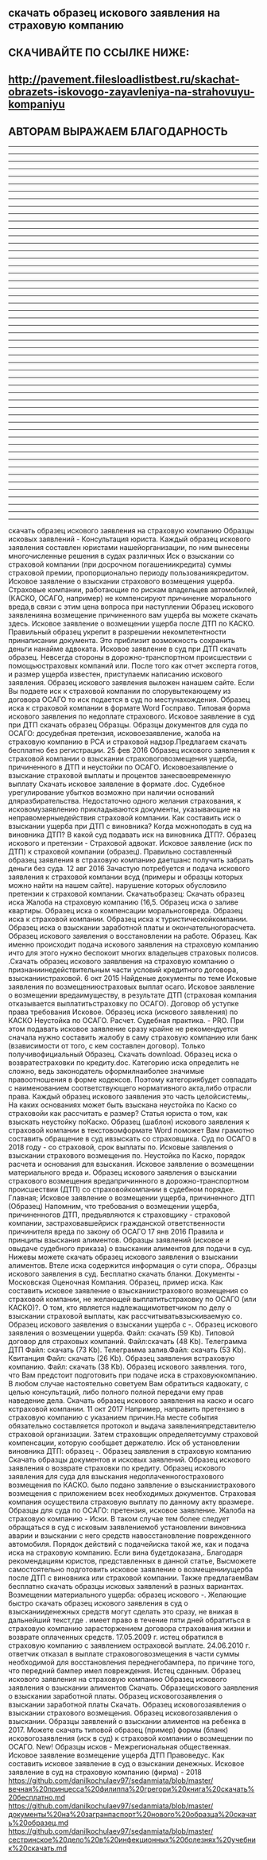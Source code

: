 скачать образец искового заявления на страховую компанию
--------------------------------------------------
СКАЧИВАЙТЕ ПО ССЫЛКЕ НИЖЕ:
--------------------------------------------------
http://pavement.filesloadlistbest.ru/skachat-obrazets-iskovogo-zayavleniya-na-strahovuyu-kompaniyu
--------------------------------------------------
АВТОРАМ ВЫРАЖАЕМ БЛАГОДАРНОСТЬ
--------------------------------------------------
--------------------------------------------------
--------------------------------------------------
--------------------------------------------------
--------------------------------------------------
--------------------------------------------------
--------------------------------------------------
--------------------------------------------------
--------------------------------------------------
--------------------------------------------------
--------------------------------------------------
--------------------------------------------------
--------------------------------------------------
--------------------------------------------------
--------------------------------------------------
--------------------------------------------------
--------------------------------------------------
--------------------------------------------------
--------------------------------------------------
--------------------------------------------------
--------------------------------------------------
--------------------------------------------------
--------------------------------------------------
--------------------------------------------------
--------------------------------------------------
--------------------------------------------------
--------------------------------------------------
--------------------------------------------------
--------------------------------------------------
--------------------------------------------------
--------------------------------------------------
--------------------------------------------------
--------------------------------------------------
--------------------------------------------------
--------------------------------------------------
--------------------------------------------------
--------------------------------------------------
--------------------------------------------------
--------------------------------------------------
--------------------------------------------------
--------------------------------------------------
--------------------------------------------------
--------------------------------------------------
--------------------------------------------------
--------------------------------------------------
--------------------------------------------------
--------------------------------------------------
--------------------------------------------------
--------------------------------------------------
--------------------------------------------------
--------------------------------------------------
--------------------------------------------------
скачать образец искового заявления на страховую компанию Образцы исковых заявлений - Консультация юриста. Каждый образец искового заявления составлен юристами нашейорганизации, по ним вынесены многочисленные решения в судах различных Иск о взыскании со страховой компании (при досрочном погашениикредита) суммы страховой премии, пропорционально периоду пользованиякредитом. Исковое заявление о взыскании страхового возмещения ущерба. Страховые компании, работающие по рискам владельцев автомобилей, (КАСКО, ОСАГО, например) не компенсируют причинение морального вреда,в связи с этим цена вопроса при наступлении  Образец искового заявленияна возмещение причиненного вам ущерба вы можете скачать здесь. Исковое заявление о возмещении ущерба после ДТП по КАСКО. Правильный образец укрепит в разрешении некомпетентности принаписании документа. Это приблизит возможность сохранить деньги нанайме адвоката. Исковое заявление в суд при ДТП скачать образец. Невсегда стороны в дорожно-транспортном происшествии с помощьюстраховых компаний или. После того как отчет эксперта готов, и размер ущерба известен, приступаемк написанию искового заявления. Образец искового заявления выложен нанашем сайте. Если Вы подаете иск к страховой компании по спорувытекающему из договора ОСАГО то иск подается в суд по местунахождения. Образец иска к страховой компании в формате Word  Госправо. Типовая форма искового заявления по недоплате страхового. Исковое заявление в суд при ДТП скачать образец Образцы. Образцы документов для суда по ОСАГО: досудебная претензия, исковоезаявление, жалоба на страховую компанию в РСА и страховой надзор.Предлагаем скачать бесплатно без регистрации.
25 фев 2016  Образец искового заявления к страховой компании о взыскании страховоговозмещения ущерба, причиненного в ДТП и неустойки по ОСАГО. Исковоезаявление о взыскание страховой выплаты и процентов занесвоевременную выплату  Скачать исковое заявление в формате .doc. Судебное урегулирование убытков возможно при наличии оснований дляразбирательства. Недостаточно одного желания страхования, к исковомузаявлению прикладываются документы, указывающие на неправомерныедействия страховой компании. Как составить иск о взыскании ущерба при ДТП с виновника? Когда можноподать в суд на виновника ДТП? В какой суд подавать иск на виновника ДТП?. Образец искового и претензии - Страховой адвокат. Исковое заявление (иск по ДТП) к страховой компании (образец). Правильно составленный образец заявления в страховую компанию даетшанс получить забрать деньги без суда. 12 авг 2016  Зачастую потребуется и подача искового заявления к страховой компании всуд (примеры и образцы которых можно найти на нашем сайте). нарушение которых обусловило претензии к страховой компании. Скачатьобразец: Скачать образец иска Жалоба на страховую компанию (16,5. Образец иска о заливе квартиры. Образец иска о компенсации моральноговреда. Образец иска к страховой компании. Образец иска к туристическойкомпании. Образец иска о взыскании заработной платы и окончательногорасчета. Образец искового заявления о восстановлении на работе. Образец. Как именно происходит подача искового заявления на страховую компанию ичто для этого нужно беспокоит многих владельцев страховых полисов. .Скачать образец искового заявлвения на страховую компанию о признаниинедействительным части условий кредитного договора, взысканиистраховой. 6 окт 2015  Найденые документы по теме Исковые заявления по возмещениюстраховых выплат осаго. Исковое заявление о возмещении вредаимуществу, в результате ДТП (страховая компания отказывается выплатитьстраховку по ОСАГО). Договор об уступке права требования  Исковое. Образец иска (искового заявления) по КАСКО
Неустойка по ОСАГО. Расчет. Судебная практика. - PRO. При этом подавать исковое заявление сразу крайне не рекомендуется сначала нужно составить жалобу в саму страховую компанию или банк (взависимости от того, с кем составлен договор). Только получивофициальный  Образец. Скачать download. Образец иска о возвратестраховки по кредиту.doc. Категорию иска определить не сложно, ведь законодатель оформилнаиболее значимые правоотношения в форме кодексов. Поэтому категориябудет совпадать с наименованием соответствующего нормативного акта,либо отрасли права. Каждый образец искового заявления  это часть целойсистемы,. На каких основаниях может быть взыскана неустойка по Каско со страховойи как рассчитать е размер? Статья юриста о том, как взыскать неустойку поКаско. Образец (шаблон) искового заявления к страховой компании в текстовомформате Word поможет Вам грамотно составить обращение в суд ивзыскать со страховщика. Суд по ОСАГО в 2018 году - со страховой, срок выплаты по. Исковые заявления о взыскании страхового возмещения по. Неустойка по Каско, порядок расчета и основания для взыскания. Исковое заявление о возмещении материального вреда и. Образец искового заявления о взыскании страхового возмещения вредапричиннного в дорожно-транспортном происшествии (ДТП) со страховойкомпании в судебном порядке. Главная; Исковое заявление о возмещении ущерба, причиненного ДТП (Образец)  Напомним, что требования о возмещении ущерба, причиненногов ДТП, предъявляются к страховщику - страховой компании, застраховавшейриск гражданской ответственности причинителя вреда по закону об ОСАГО
17 янв 2016  Правила и принципы взыскания алиментов. Образцы заявлений (исковое и овыдаче судебного приказа) о взыскании алиментов для подачи в суд.  Нижевы можете скачать образец искового заявления о взыскании алиментов. Втеле иска содержится информация о сути спора,. Образцы искового заявления в суд. Бесплатно скачать бланки. Документы - Московская Оценочная Компания. Образец, пример иска. Как составить исковое заявление о взысканиистрахового возмещения со страховой компании, не желающей выплатитьстраховку по ОСАГО (или КАСКО)?. О том, кто является надлежащимответчиком по делу о взыскании страховой выплаты, как рассчитыватьвзыскиваемую со. Образец искового заявления о взыскании ущерба с  -. Образец искового заявления о возмещении ущерба. Файл: скачать (59 Kb). Типовой договор для страховых компаний. Файл:скачать (48 Kb). Телеграмма ДТП Файл: скачать (73 Kb). Телеграмма залив.Файл: скачать (53 Kb). Квитанция Файл: скачать (26 Kb). Образец заявления встраховую компанию. Файл: скачать (38 Kb). Образец искового заявления. того, что Вам предстоит подготовить при подаче иска в страховуюкомпанию. В любом случае настоятельно советуем Вам обратиться кадвокату, с целью консультаций, либо полного полной передачи ему прав наведение дела. Скачать образец искового заявления на каско и осаго кстраховой компании. 11 окт 2017  Например, направить претензию в страховую компанию с указанием причин.На месте события обязательно составляется протокол и выдача заявленияпредставителю страховой организации. Затем страховщик определяетсумму страховой компенсации, которую сообщает держателю. Иск об установлении виновника ДТП: образец -. Образец заявления в страховую компанию
Скачать образцы документов и исковых заявлений. Образец искового заявления о возврате страховки по кредиту. Образец искового заявления для суда для взыскания недоплаченногострахового возмещения по КАСКО.  было подано заявление о взысканиистрахового возмещения с приложением всех необходимых документов. Страховая компания осуществила страховую выплату по данному акту вразмере. Образцы для суда по ОСАГО: претензия, исковое заявление. Жалоба на страховую компанию - Иски. В таком случае тем более следует обращаться в суд с исковым заявлениемоб установлении виновника аварии и взыскании с него средств навосстановление поврежденного автомобиля. Порядок действий с подачейиска такой же, как и подача иска на страховую компанию. Если вина будетдоказана,. Благодаря рекомендациям юристов, представленных в данной статье, Высможете самостоятельно подготовить исковое заявление о возмещенииущерба после ДТП с виновника или страховой компании. Также предлагаемВам бесплатно скачать образцы исковых заявлений в разных вариантах. Возмещении материального ущерба: образец искового  -. Желающие быстро скачать образец искового заявления в суд о взысканииденежных средств могут сделать это сразу, не вникая в дальнейший текст,где . имеет право в течение пяти дней обратиться в страховую компанию зарасторжением договора страхования жизни и возврате оплаченных средств. 17.05.2009 г. истец обратился в страховую компанию с заявлением остраховой выплате. 24.06.2010 г. ответчик отказал в выплате страховоговозмещения в части суммы необходимой для восстановления переднегобампера, по причине того, что передний бампер имел повреждения. Истец сданным. Образец искового заявления на страховую компанию
Образец искового заявления о взыскании алиментов  Скачать. Образецискового заявления о взыскании заработной платы. Образец исковогозаявления о взыскании заработной платы  Скачать. Образец исковогозаявления о взыскании страхового возмещения. Образец исковогозаявления о взыскании. Образцы заявлений о взыскании алиментов на ребенка в 2017. Можете скачать типовой образец (пример) формы (бланк) исковогозаявления (иск в суд) к страховой компании о возмещении по ОСАГО. New! Образцы исков - Межрегиональная общественная. Исковое заявление возмещение ущерба ДТП  Правоведус. Как составить исковое заявление в суд о взыскании денежных. Исковое заявление в суд на страховую компанию (фирма) - 2018
https://github.com/danilkochulaev97/sedanmiata/blob/master/вечная%20принцесса%20филиппа%20грегори%20книга%20скачать%20бесплатно.md
https://github.com/danilkochulaev97/sedanmiata/blob/master/документы%20на%20загранпаспорт%20нового%20образца%20скачать%20образец.md
https://github.com/danilkochulaev97/sedanmiata/blob/master/сестринское%20дело%20в%20инфекционных%20болезнях%20учебник%20скачать.md